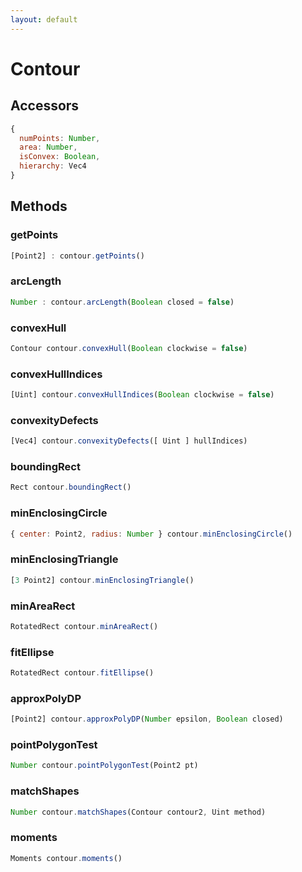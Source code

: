 ```yaml
---
layout: default
---
```


# Contour

## Accessors
``` javascript
{
  numPoints: Number,
  area: Number,
  isConvex: Boolean,
  hierarchy: Vec4
}
```

## Methods

<a name="getPoints"></a>

### getPoints
``` javascript
[Point2] : contour.getPoints()
```

<a name="arcLength"></a>

### arcLength
``` javascript
Number : contour.arcLength(Boolean closed = false)
```

<a name="convexHull"></a>

### convexHull
``` javascript
Contour contour.convexHull(Boolean clockwise = false)
```

<a name="convexHullIndices"></a>

### convexHullIndices
``` javascript
[Uint] contour.convexHullIndices(Boolean clockwise = false)
```

<a name="convexityDefects"></a>

### convexityDefects
``` javascript
[Vec4] contour.convexityDefects([ Uint ] hullIndices)
```

<a name="boundingRect"></a>

### boundingRect
``` javascript
Rect contour.boundingRect()
```

<a name="minEnclosingCircle"></a>

### minEnclosingCircle
``` javascript
{ center: Point2, radius: Number } contour.minEnclosingCircle()
```

<a name="minEnclosingTriangle"></a>

### minEnclosingTriangle
``` javascript
[3 Point2] contour.minEnclosingTriangle()
```

<a name="minAreaRect"></a>

### minAreaRect
``` javascript
RotatedRect contour.minAreaRect()
```

<a name="fitEllipse"></a>

### fitEllipse
``` javascript
RotatedRect contour.fitEllipse()
```

<a name="approxPolyDP"></a>

### approxPolyDP
``` javascript
[Point2] contour.approxPolyDP(Number epsilon, Boolean closed)
```

<a name="pointPolygonTest"></a>

### pointPolygonTest
``` javascript
Number contour.pointPolygonTest(Point2 pt)
```

<a name="matchShapes"></a>

### matchShapes
``` javascript
Number contour.matchShapes(Contour contour2, Uint method)
```

<a name="moments"></a>

### moments
``` javascript
Moments contour.moments()
```